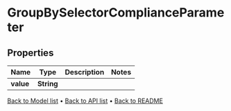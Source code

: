 

# GroupBySelectorComplianceParameter


## Properties

| Name | Type | Description | Notes |
|------------ | ------------- | ------------- | -------------|
|**value** | **String** |  |  |



[Back to Model list](../README.md#documentation-for-models) &#8226; [Back to API list](../README.md#documentation-for-api-endpoints) &#8226; [Back to README](../README.md)


